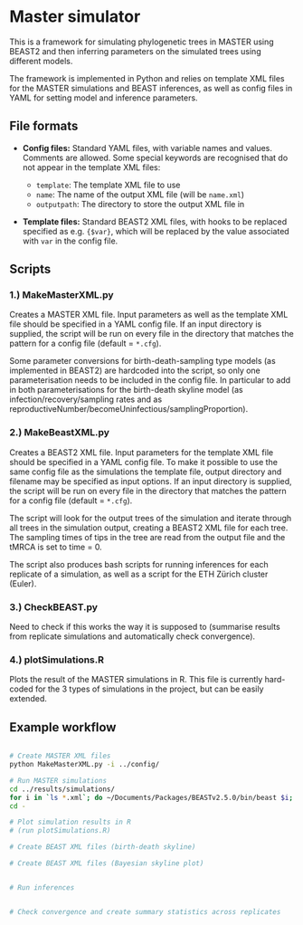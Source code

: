 # Master simulator

This is a framework for simulating phylogenetic trees in MASTER using BEAST2 and then inferring parameters on the simulated trees using different models. 

The framework is implemented in Python and relies on template XML files for the MASTER simulations and BEAST inferences, as well as config files in YAML for setting model and inference parameters.


## File formats

- **Config files:** Standard YAML files, with variable names and values. Comments are allowed. Some special keywords are recognised that do not appear in the template XML files:
	- `template`: The template XML file to use 
	- `name`: The name of the output XML file (will be `name.xml`)
	- `outputpath`: The directory to store the output XML file in

- **Template files:** Standard BEAST2 XML files, with hooks to be replaced specified as e.g. `{$var}`, which will be replaced by the value associated with `var` in the config file.


## Scripts

### 1.) MakeMasterXML.py
Creates a MASTER XML file. Input parameters as well as the template XML file should be specified in a YAML config file. If an input directory is supplied, the script will be run on every file in the directory that matches the pattern for a config file (default = `*.cfg`). 

Some parameter conversions for birth-death-sampling type models (as implemented in BEAST2) are hardcoded into the script, so only one parameterisation needs to be included in the config file. In particular to add in both parameterisations for the birth-death skyline model (as infection/recovery/sampling rates and as reproductiveNumber/becomeUninfectious/samplingProportion). 


### 2.) MakeBeastXML.py
Creates a BEAST2 XML file. Input parameters for the template XML file should be specified in a YAML config file. To make it possible to use the same config file as the simulations the template file, output directory and filename may be specified as input options. If an input directory is supplied, the script will be run on every file in the directory that matches the pattern for a config file (default = `*.cfg`). 

The script will look for the output trees of the simulation and iterate through all trees in the simulation output, creating a BEAST2 XML file for each tree. The sampling times of tips in the tree are read from the output file and the tMRCA is set to time = 0.

The script also produces bash scripts for running inferences for each replicate of a simulation, as well as a script for the ETH Zürich cluster (Euler). 


### 3.) CheckBEAST.py
Need to check if this works the way it is supposed to (summarise results from replicate simulations and automatically check convergence).


### 4.) plotSimulations.R
Plots the result of the MASTER simulations in R. This file is currently hard-coded for the 3 types of simulations in the project, but can be easily extended.


## Example workflow

```bash

# Create MASTER XML files
python MakeMasterXML.py -i ../config/

# Run MASTER simulations
cd ../results/simulations/
for i in `ls *.xml`; do ~/Documents/Packages/BEASTv2.5.0/bin/beast $i; done
cd -

# Plot simulation results in R
# (run plotSimulations.R)

# Create BEAST XML files (birth-death skyline)

# Create BEAST XML files (Bayesian skyline plot)


# Run inferences


# Check convergence and create summary statistics across replicates

```
